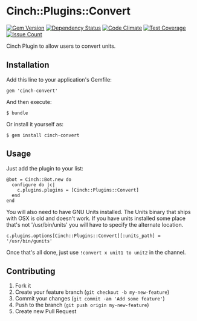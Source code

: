 # Cinch::Plugins::Convert

[![Gem Version](https://badge.fury.io/rb/cinch-convert.png)](http://badge.fury.io/rb/cinch-convert)
[![Dependency Status](https://gemnasium.com/canonical-hackers/cinch-convert.png)](https://gemnasium.com/canonical-hackers/cinch-convert)
[![Code Climate](https://codeclimate.com/repos/56af1f0a367fe57502005571/badges/4fb1041622ca0117639c/gpa.svg)](https://codeclimate.com/repos/56af1f0a367fe57502005571/feed)
[![Test Coverage](https://codeclimate.com/repos/56af1f0a367fe57502005571/badges/4fb1041622ca0117639c/coverage.svg)](https://codeclimate.com/repos/56af1f0a367fe57502005571/coverage)
[![Issue Count](https://codeclimate.com/repos/56af1f0a367fe57502005571/badges/4fb1041622ca0117639c/issue_count.svg)](https://codeclimate.com/repos/56af1f0a367fe57502005571/feed)

Cinch Plugin to allow users to convert units.

## Installation

Add this line to your application's Gemfile:

    gem 'cinch-convert'

And then execute:

    $ bundle

Or install it yourself as:

    $ gem install cinch-convert

## Usage

Just add the plugin to your list:

    @bot = Cinch::Bot.new do
      configure do |c|
        c.plugins.plugins = [Cinch::Plugins::Convert]
      end
    end

You will also need to have GNU Units installed. The Units binary that
ships with OSX is old and doesn't work. If you have units installed
some place that's not '/usr/bin/units' you will have to specify the
alternate location.

    c.plugins.options[Cinch::Plugins::Convert][:units_path] = '/usr/bin/gunits'

Once that's all done, just use `!convert x unit1 to unit2` in the channel.

## Contributing

1. Fork it
2. Create your feature branch (`git checkout -b my-new-feature`)
3. Commit your changes (`git commit -am 'Add some feature'`)
4. Push to the branch (`git push origin my-new-feature`)
5. Create new Pull Request
